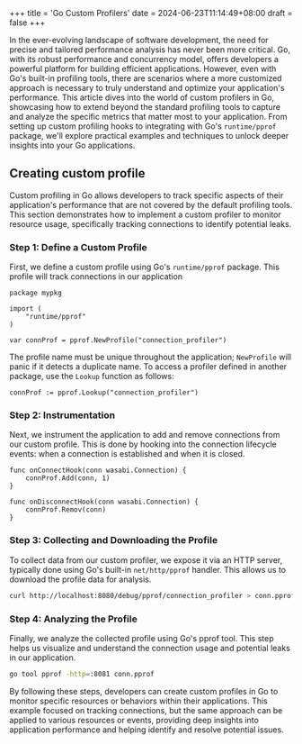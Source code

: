 +++
title = 'Go Custom Profilers'
date = 2024-06-23T11:14:49+08:00
draft = false
+++

In the ever-evolving landscape of software development, the need for precise and tailored performance analysis has never been more critical. Go, with its robust performance and concurrency model, offers developers a powerful platform for building efficient applications. However, even with Go's built-in profiling tools, there are scenarios where a more customized approach is necessary to truly understand and optimize your application's performance. This article dives into the world of custom profilers in Go, showcasing how to extend beyond the standard profiling tools to capture and analyze the specific metrics that matter most to your application. From setting up custom profiling hooks to integrating with Go's `runtime/pprof` package, we'll explore practical examples and techniques to unlock deeper insights into your Go applications.

## Creating custom profile

Custom profiling in Go allows developers to track specific aspects of their application's performance that are not covered by the default profiling tools. This section demonstrates how to implement a custom profiler to monitor resource usage, specifically tracking connections to identify potential leaks.

### Step 1: Define a Custom Profile

First, we define a custom profile using Go's `runtime/pprof` package. This profile will track connections in our application

```golang
package mypkg

import (
    "runtime/pprof"
)

var connProf = pprof.NewProfile("connection_profiler")
```

The profile name must be unique throughout the application; `NewProfile` will panic if it detects a duplicate name. To access a profiler defined in another package, use the `Lookup` function as follows:

```golang
connProf := pprof.Lookup("connection_profiler")
```

### Step 2: Instrumentation

Next, we instrument the application to add and remove connections from our custom profile. This is done by hooking into the connection lifecycle events: when a connection is established and when it is closed.

```golang
func onConnectHook(conn wasabi.Connection) {
    connProf.Add(conn, 1)
}

func onDisconnectHook(conn wasabi.Connection) {
    connProf.Remov(conn)
}
```

### Step 3: Collecting and Downloading the Profile

To collect data from our custom profiler, we expose it via an HTTP server, typically done using Go's built-in `net/http/pprof` handler. This allows us to download the profile data for analysis.

```sh
curl http://localhost:8080/debug/pprof/connection_profiler > conn.pprof
```

### Step 4: Analyzing the Profile

Finally, we analyze the collected profile using Go's pprof tool. This step helps us visualize and understand the connection usage and potential leaks in our application.

```sh
go tool pprof -http=:8081 conn.pprof
```

By following these steps, developers can create custom profiles in Go to monitor specific resources or behaviors within their applications. This example focused on tracking connections, but the same approach can be applied to various resources or events, providing deep insights into application performance and helping identify and resolve potential issues.